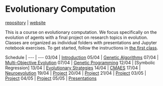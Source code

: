 # Evolutionary Computation

[repository](https://github.com/d9w/evolution/) | [website](https://d9w.github.io/evolution/)

This is a course on evolutionary computation. We focus specifically on the
evolution of agents with a final project on research topics in evolution.
Classes are organized as individual folders with presentations and Jupyter
notebook exercises. To get started, follow the instructions in [the first
class](1_introduction).

Schedule | 
--- | ---
03/04 | [Introduction](1_introduction)
05/04 | [Genetic Algorithms](2_ga)
07/04 | [Multi-Objective Evolution](3_moo)
07/04 | [Genetic Programming](4_gp)
12/04 | [Symbolic Regression]
13/04 | [Evolutionary Strategies](5_strategies)
14/04 | [CMAES](5_strategies)
17/04 | [Neuroevolution](neuroevolution)
19/04 | [Project](project)
20/04 | [Project](project)
21/04 | [Project](project)
03/05 | [Project](project)
04/05 | [Project](project)
05/05 | [Presentations](project)
